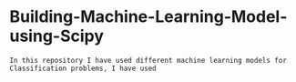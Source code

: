 # Building-Machine-Learning-Model-using-Scipy

    In this repository I have used different machine learning models for Classification problems, I have used

